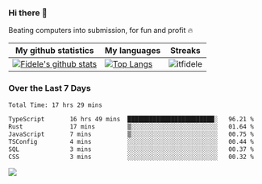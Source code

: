 ### Hi there 👋
<p>Beating computers into submission, for fun and profit 🔥</p>

|My github statistics|My languages|Streaks|
|-|-|-|
|[![Fidele's github stats](https://github-readme-stats.vercel.app/api?username=itfidele&count_private=true&show_icons=true&theme=dark&hide_title=true)](https://github.com/itfidele)|[![Top Langs](https://github-readme-stats.vercel.app/api/top-langs/?username=itfidele&show_icons=true&langs_count=8&theme=dark&layout=compact&hide_title=true)](https://github.com/itfidele)|![itfidele](https://github-readme-streak-stats.herokuapp.com/?user=itfidele&theme=dark)

### Over the Last 7 Days
<!--START_SECTION:waka-->

```txt
Total Time: 17 hrs 29 mins

TypeScript       16 hrs 49 mins  ████████████████████████░   96.21 %
Rust             17 mins         ▒░░░░░░░░░░░░░░░░░░░░░░░░   01.64 %
JavaScript       7 mins          ▒░░░░░░░░░░░░░░░░░░░░░░░░   00.75 %
TSConfig         4 mins          ░░░░░░░░░░░░░░░░░░░░░░░░░   00.44 %
SQL              3 mins          ░░░░░░░░░░░░░░░░░░░░░░░░░   00.37 %
CSS              3 mins          ░░░░░░░░░░░░░░░░░░░░░░░░░   00.32 %
```

<!--END_SECTION:waka-->

![](https://komarev.com/ghpvc/?username=itfidele)
